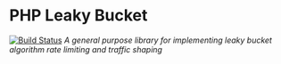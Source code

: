 PHP Leaky Bucket
================
[![Build Status](https://travis-ci.org/danapplegate/leaky-bucket-php.png?branch=master)](https://travis-ci.org/danapplegate/leaky-bucket-php)
_A general purpose library for implementing leaky bucket algorithm rate limiting and traffic shaping_
